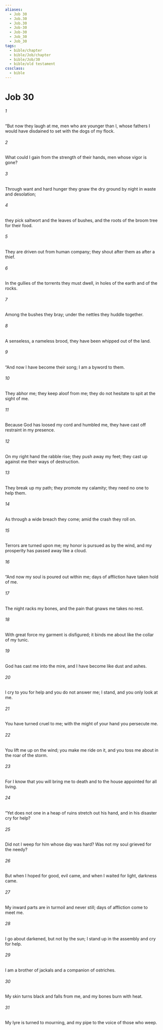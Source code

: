 ```yaml
---
aliases:
  - Job 30
  - Job.30
  - Job.30
  - Job-30
  - Job-30
  - Job_30
  - Job_30
tags:
  - bible/chapter
  - bible/Job/chapter
  - bible/Job/30
  - bible/old testament
cssclass:
  - bible
---
```


# Job 30

###### 1
“But now they laugh at me, men who are younger than I, whose fathers I would have disdained to set with the dogs of my flock.
###### 2
What could I gain from the strength of their hands,   men whose vigor is gone?
###### 3
Through want and hard hunger they gnaw the dry ground by night in waste and desolation;
###### 4
they pick saltwort and the leaves of bushes, and the roots of the broom tree for their food.
###### 5
They are driven out from human company; they shout after them as after a thief.
###### 6
In the gullies of the torrents they must dwell, in holes of the earth and of the rocks.
###### 7
Among the bushes they bray; under the nettles they huddle together.
###### 8
A senseless, a nameless brood, they have been whipped out of the land.
###### 9
“And now I have become their song; I am a byword to them.
###### 10
They abhor me; they keep aloof from me; they do not hesitate to spit at the sight of me.
###### 11
Because God has loosed my cord and humbled me, they have cast off restraint in my presence.
###### 12
On my right hand the rabble rise; they push away my feet; they cast up against me their ways of destruction.
###### 13
They break up my path; they promote my calamity; they need no one to help them.
###### 14
As through a wide breach they come; amid the crash they roll on.
###### 15
Terrors are turned upon me; my honor is pursued as by the wind, and my prosperity has passed away like a cloud.
###### 16
“And now my soul is poured out within me; days of affliction have taken hold of me.
###### 17
The night racks my bones, and the pain that gnaws me takes no rest.
###### 18
With great force my garment is disfigured; it binds me about like the collar of my tunic.
###### 19
God has cast me into the mire, and I have become like dust and ashes.
###### 20
I cry to you for help and you do not answer me; I stand, and you only look at me.
###### 21
You have turned cruel to me; with the might of your hand you persecute me.
###### 22
You lift me up on the wind; you make me ride on it, and you toss me about in the roar of the storm.
###### 23
For I know that you will bring me to death and to the house appointed for all living.
###### 24
“Yet does not one in a heap of ruins stretch out his hand, and in his disaster cry for help?
###### 25
Did not I weep for him whose day was hard? Was not my soul grieved for the needy?
###### 26
But when I hoped for good, evil came, and when I waited for light, darkness came.
###### 27
My inward parts are in turmoil and never still; days of affliction come to meet me.
###### 28
I go about darkened, but not by the sun; I stand up in the assembly and cry for help.
###### 29
I am a brother of jackals and a companion of ostriches.
###### 30
My skin turns black and falls from me, and my bones burn with heat.
###### 31
My lyre is turned to mourning, and my pipe to the voice of those who weep.


